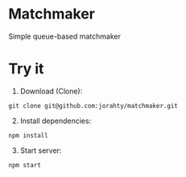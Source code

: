 # Matchmaker

Simple queue-based matchmaker

# Try it

1. Download (Clone):

```shell
git clone git@github.com:jorahty/matchmaker.git
```

2. Install dependencies:

```shell
npm install
```

3. Start server:

```shell
npm start
```

